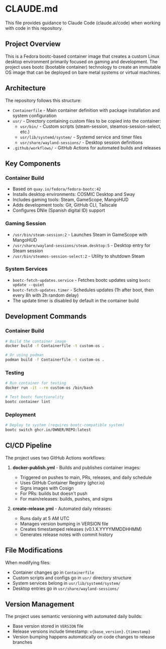 # CLAUDE.md

This file provides guidance to Claude Code (claude.ai/code) when working with code in this repository.

## Project Overview

This is a Fedora bootc-based container image that creates a custom Linux desktop environment primarily focused on gaming and development. The project uses bootc (bootable container) technology to create an immutable OS image that can be deployed on bare metal systems or virtual machines.

## Architecture

The repository follows this structure:
- `Containerfile` - Main container definition with package installation and system configuration
- `usr/` - Directory containing custom files to be copied into the container:
  - `usr/bin/` - Custom scripts (steam-session, steamos-session-select, etc.)
  - `usr/lib/systemd/system/` - Systemd service and timer files
  - `usr/share/wayland-sessions/` - Desktop session definitions
- `.github/workflows/` - GitHub Actions for automated builds and releases

## Key Components

### Container Build
- Based on `quay.io/fedora/fedora-bootc:42`
- Installs desktop environments: COSMIC Desktop and Sway
- Includes gaming tools: Steam, GameScope, MangoHUD
- Adds development tools: Git, GitHub CLI, Tailscale
- Configures DNIe (Spanish digital ID) support

### Gaming Session
- `/usr/bin/steam-session:2` - Launches Steam in GameScope with MangoHUD
- `/usr/share/wayland-sessions/steam.desktop:5` - Desktop entry for Steam session
- `/usr/bin/steamos-session-select:2` - Utility to shutdown Steam

### System Services
- `bootc-fetch-updates.service` - Fetches bootc updates using `bootc update --quiet`
- `bootc-fetch-updates.timer` - Schedules updates (1h after boot, then every 8h with 2h random delay)
- The update timer is disabled by default in the container build

## Development Commands

### Container Build
```bash
# Build the container image
docker build -f Containerfile -t custom-os .

# Or using podman
podman build -f Containerfile -t custom-os .
```

### Testing
```bash
# Run container for testing
docker run -it --rm custom-os /bin/bash

# Test bootc functionality
bootc container lint
```

### Deployment
```bash
# Deploy to system (requires bootc-compatible system)
bootc switch ghcr.io/OWNER/REPO:latest
```

## CI/CD Pipeline

The project uses two GitHub Actions workflows:

1. **docker-publish.yml** - Builds and publishes container images:
   - Triggered on pushes to main, PRs, releases, and daily schedule
   - Uses GitHub Container Registry (ghcr.io)
   - Signs images with Cosign
   - For PRs: builds but doesn't push
   - For main/releases: builds, pushes, and signs

2. **create-release.yml** - Automated daily releases:
   - Runs daily at 5 AM UTC
   - Manages version bumping in VERSION file
   - Creates timestamped releases (v0.1.X.YYYYMMDDHHMM)
   - Generates release notes with commit history

## File Modifications

When modifying files:
- Container changes go in `Containerfile`
- Custom scripts and configs go in `usr/` directory structure
- System services belong in `usr/lib/systemd/system/`
- Desktop entries go in `usr/share/wayland-sessions/`

## Version Management

The project uses semantic versioning with automated daily builds:
- Base version stored in `VERSION` file
- Release versions include timestamp: `v{base_version}.{timestamp}`
- Version bumping happens automatically on code changes to release branches